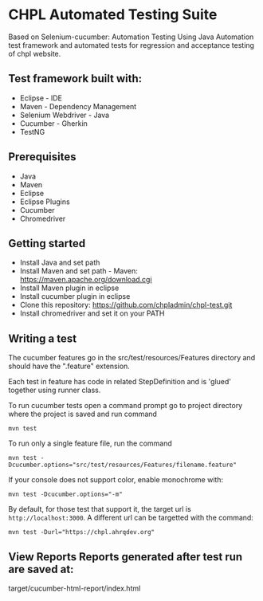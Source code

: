 # CHPL Automated Testing Suite

Based on Selenium-cucumber: Automation Testing Using Java Automation test framework and automated tests for regression and acceptance testing of chpl website.

## Test framework built with:

* Eclipse - IDE
* Maven - Dependency Management
* Selenium Webdriver - Java
* Cucumber - Gherkin
* TestNG


## Prerequisites
* Java
* Maven
* Eclipse
* Eclipse Plugins
* Cucumber
* Chromedriver


## Getting started

* Install Java and set path
* Install Maven and set path - Maven: https://maven.apache.org/download.cgi
* Install Maven plugin in eclipse
* Install cucumber plugin in eclipse
* Clone this repository: https://github.com/chpladmin/chpl-test.git
* Install chromedriver and set it on your PATH

## Writing a test

The cucumber features go in the src/test/resources/Features directory and should have the ".feature" extension.

Each test in feature has code in related StepDefinition and is 'glued' together using runner class.

To run cucumber tests open a command prompt go to project directory where the project is saved and run command

`mvn test`

To run only a single feature file, run the command

`mvn test -Dcucumber.options="src/test/resources/Features/filename.feature"`

If your console does not support color, enable monochrome with:

`mvn test -Dcucumber.options="-m"`

By default, for those test that support it, the target url is `http://localhost:3000`. A different url can be targetted with the command:

`mvn test -Durl="https://chpl.ahrqdev.org"`

## View Reports Reports generated after test run are saved at:

target/cucumber-html-report/index.html
